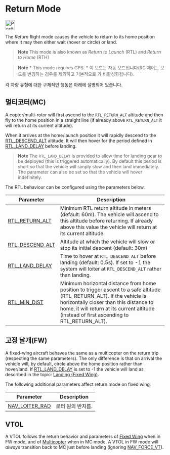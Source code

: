 # Return Mode

[<img src="../../assets/site/position_fixed.svg" title="Position fix required (e.g. GPS)" width="30px" />](../getting_started/flight_modes.md#key_position_fixed)

The *Return* flight mode causes the vehicle to return to its home position where it may then either wait (hover or circle) or land.

> **Note** This mode is also known as *Return to Launch* (RTL) and *Return to Home* (RTH)

<span></span>

> **Note** * This mode requires GPS. * 이 모드는 자동 모드입니다(RC 제어는 모드를 변경하는 경우를 제외하고 기본적으로 가 비활성화됩니다).</p> </blockquote> 
> 
> 각 차량 유형에 대한 구체적인 행동은 아래에 설명되어 있습니다.
> 
> ## 멀티코터(MC)
> 
> A copter/multi-rotor will first ascend to the `RTL_RETURN_ALT` altitude and then fly to the home position in a straight line (if already above `RTL_RETURN_ALT` it will return at its current altitude).
> 
> When it arrives at the home/launch position it will rapidly descend to the [RTL_DESCEND_ALT](#RTL_DESCEND_ALT) altitude. It will then hover for the period defined in [RTL_LAND_DELAY](#RTL_LAND_DELAY) before landing.
> 
> > **Note** The `RTL_LAND_DELAY` is provided to allow time for landing gear to be deployed (this is triggered automatically). By default this period is short so that the vehicle will simply slow and then land immediately. The parameter can also be set so that the vehicle will hover indefinitely.
> 
> The RTL behaviour can be configured using the parameters below.
> 
> | Parameter                                                                                               | Description                                                                                                                                                                                                                                                        |
> | ------------------------------------------------------------------------------------------------------- | ------------------------------------------------------------------------------------------------------------------------------------------------------------------------------------------------------------------------------------------------------------------ |
> | <span id="RTL_RETURN_ALT"></span>[RTL_RETURN_ALT](../advanced_config/parameter_reference.md#RTL_RETURN_ALT)   | Minimum RTL return altitude in meters (default: 60m). The vehicle will ascend to this altitude before returning. If already above this value the vehicle will return at its current altitude.                                                                      |
> | <span id="RTL_DESCEND_ALT"></span>[RTL_DESCEND_ALT](../advanced_config/parameter_reference.md#RTL_DESCEND_ALT) | Altitude at which the vehicle will slow or stop its initial descent (default: 30m)                                                                                                                                                                                 |
> | <span id="RTL_LAND_DELAY"></span>[RTL_LAND_DELAY](../advanced_config/parameter_reference.md#RTL_LAND_DELAY)   | Time to hover at `RTL_DESCEND_ALT` before landing (default: 0.5s). If set to -1 the system will loiter at `RTL_DESCEND_ALT` rather than landing.                                                                                                                   |
> | <span id="RTL_MIN_DIST"></span>[RTL_MIN_DIST](../advanced_config/parameter_reference.md#RTL_MIN_DIST)       | Minimum horizontal distance from home position to trigger ascent to a safe altitude (RTL_RETURN_ALT). If the vehicle is horizontally closer than this distance to home, it will return at its current altitude (instead of first ascending to RTL_RETURN_ALT). |
> 
> ## 고정 날개(FW)
> 
> A fixed-wing aircraft behaves the same as a multicopter on the return trip (respecting the same parameters). The only difference is that on arrival the vehicle will, by default, circle above the home position rather than hover/land. If [RTL_LAND_DELAY](#RTL_LAND_DELAY) is set to -1 the vehicle will land as described in the topic: [Landing (Fixed Wing)](../flying/fixed_wing_landing.md).
> 
> The following additional parameters affect return mode on fixed wing:
> 
> | Parameter                                                                                             | Description |
> | ----------------------------------------------------------------------------------------------------- | ----------- |
> | <span id="NAV_LOITER_RAD"></span>[NAV_LOITER_RAD](../advanced_config/parameter_reference.md#NAV_LOITER_RAD) | 로터 원의 반지름.  |
> 
> ## VTOL
> 
> A VTOL follows the return behavior and parameters of [Fixed Wing](#fixed-wing-fw) when in FW mode, and of [Multicopter](#multi-copter-mc) when in MC mode. A VTOL in FW mode will *always* transition back to MC just before landing (ignoring [NAV_FORCE_VT](../advanced_config/parameter_reference.md#NAV_FORCE_VT)).